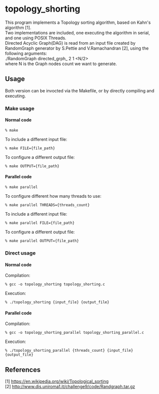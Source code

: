 # topology_shorting
This program implements a Topology sorting algorithm, based on Kahn's algorithm [1].
<br>
Two implementations are included, one executing the algorithm in serial, and one using POSIX Threads.
<br>
Directed Acyclic Graph(DAG) is read from an input file created by RandomGraph generator by S.Pettie and V.Ramachandran [2], using the following arguments:
<br>
./RandomGraph directed_grph_<N> <N> 2 1 <N/2>
<br>
where N is the Graph nodes count we want to generate.

## Usage
Both version can be invocted via the Makefile, or by directly compiling and executing.

### Make usage
#### Normal code
```
% make
```
To include a different input file:
```
% make FILE={file_path}
```
To configure a different output file:
```
% make OUTPUT={file_path}
```

#### Parallel code
```
% make parallel
```
To configure different how many threads to use:
```
% make parallel THREADS={threads_count}
```
To include a different input file:
```
% make parallel FILE={file_path}
```
To configure a different output file:
```
% make parallel OUTPUT={file_path}
```

### Direct usage
#### Normal code
Compilation:
```
% gcc -o topology_shorting topology_shorting.c
```
Execution:
```
% ./topology_shorting {input_file} {output_file}
```

#### Parallel code
Compilation:
```
% gcc -o topology_shorting_parallel topology_shorting_parallel.c
```
Execution:
```
% ./topology_shorting_parallel {threads_count} {input_file} {output_file}
```

## References
[1] https://en.wikipedia.org/wiki/Topological_sorting
<br>
[2] http://www.dis.uniroma1.it/challenge9/code/Randgraph.tar.gz
